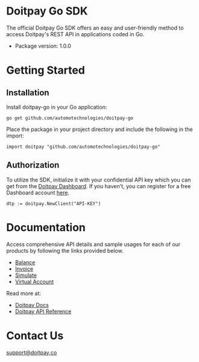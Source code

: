 # Doitpay Go SDK

The official Doitpay Go SDK offers an easy and user-friendly method to access Doitpay's REST API in applications coded in Go.

* Package version: 1.0.0

# Getting Started

## Installation

Install doitpay-go in your Go application:

```shell
go get github.com/automotechnologies/doitpay-go
```

Place the package in your project directory and include the following in the import:

```golang
import doitpay "github.com/automotechnologies/doitpay-go"
```

## Authorization

To utilize the SDK, initialize it with your confidential API key which you can get from the [Doitpay Dashboard](https://dashboard.doitpay.co). If you haven't, you can register for a free Dashboard account [here](https://dashboard.doitpay.co/register).

```golang
dtp := doitpay.NewClient("API-KEY")
```

# Documentation

Access comprehensive API details and sample usages for each of our products by following the links provided below.

* [Balance](docs/balance/BalanceAPI.md)
* [Invoice](docs/invoice/InvoiceAPI.md)
* [Simulate](docs/simulate/SimulateAPI.md)
* [Virtual Account](docs/virtualaccount/VirtualAccountAPI.md)

Read more at:

* [Doitpay Docs](https://docs.doitpay.co/)
* [Doitpay API Reference](https://developers.doitpay.co/)

# Contact Us

support@doitpay.co